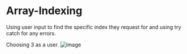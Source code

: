 # Array-Indexing
Using user input to find the specific index they request for and using try catch for any errors.

Choosing 3 as a user.
![image](https://user-images.githubusercontent.com/105005442/198836865-39f0e187-7f45-4ce8-8339-91f70c0a8305.png)
